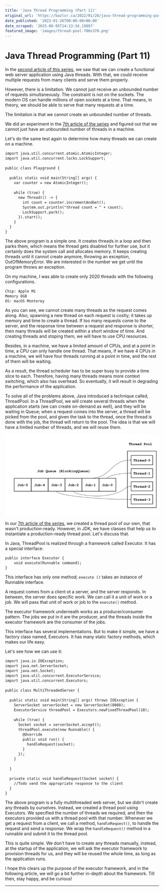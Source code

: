 ```yaml
---
title: 'Java Thread Programming (Part 11)'
original_url: 'https://bazlur.ca/2022/01/26/java-thread-programming-part-11/'
date_published: '2022-01-26T00:00:00+00:00'
date_scraped: '2025-08-05T14:13:34.19897'
featured_image: 'images/thread-pool-700x370.png'
---
```


Java Thread Programming (Part 11)
=================================

In the [second article of this series](https://foojay.io/today/java-thread-programming-part-2/ "second article of this series"), we saw that we can create a functional web server application using Java threads. With that, we could receive multiple requests from many clients and serve them properly.

However, there is a limitation. We cannot just receive an unbounded number of requests simultaneously. The constraint is not on the sockets. The modern OS can handle millions of open sockets at a time. That means, in theory, we should be able to serve that many requests at a time.

The limitation is that we cannot create an unbounded number of threads.

We did an experiment in the [7th article of the series](https://foojay.io/today/java-thread-programming-part-7/ "7th article of the series") and figured out that we cannot just have an unbounded number of threads in a machine.

Let's do the same test again to determine how many threads we can create on a machine.

```
import java.util.concurrent.atomic.AtomicInteger;
import java.util.concurrent.locks.LockSupport;

public class Playground {

  public static void main(String[] args) {
    var counter = new AtomicInteger();

    while (true) {
      new Thread(() -> {
        int count = counter.incrementAndGet();
        System.out.println("thread count = " + count);
        LockSupport.park();
      }).start();
    }
  }
}
```

The above program is a simple one. It creates threads in a loop and then parks them, which means the thread gets disabled for further use, but it certainly does the system call and allocates memory. It keeps creating threads until it cannot create anymore, throwing an exception, OutOfMemoryError. We are interested in the number we get until the program throws an exception.

On my machine, I was able to create only 2020 threads with the following configurations.

```
Chip: Apple M1
Memory 8GB
OS: macOS Monterey
```

As you can see, we cannot create many threads as the request comes along. Also, spawning a new thread on each request is costly; it takes up memory and time to create a thread. If too many requests come to the server, and the response time between a request and response is shorter, then many threads will be created within a short window of time. And creating threads and stoping them, we will have to use CPU resources.

Besides, in a machine, we have a limited amount of CPUs, and at a point in time, a CPU can only handle one thread. That means, if we have 4 CPUs in a machine, we will have four threads running at a point in time, and the rest of them will be waiting.

As a result, the thread scheduler has to be super busy to provide a time slice to each. Therefore, having many threads means more context switching, which also has overhead. So eventually, it will result in degrading the performance of the application.

To solve all of the problems above, Java introduced a technique called, ThreadPool. In a ThreadPool, we will create several threads when the application starts (we can create on-demand as well), and they will be waiting in Queue; when a request comes into the server, a thread will be picked from the pool, and given the task to the thread, once the thread is done with the job, the thread will return to the pool. The idea is that we will have a limited number of threads, and we will reuse them.

![](images/thread-pool-700x370.png)

In our [7th article of the series](https://foojay.io/today/java-thread-programming-part-7/ "7th article of the series"), we created a thread pool of our own, that wasn't production-ready. However, in JDK, we have classes that help us to instantiate a production-ready thread pool. Let's discuss that.

In Java, ThreadPool is realized through a framework called Executor. It has a special interface:

```
public interface Executor {
    void execute(Runnable command);
}
```

This interface has only one method; `execute ()` takes an instance of Runnable interface.  

A request comes from a client ot a server, and the server responds. In between, the server does specific work. We can call it a unit of work or a job. We will pass that unit of work or job to the `execute()` method.

The executor framework underneath works as a producer/consumer pattern. The jobs we put in it are the producer, and the threads inside the executor framework are the consumer of the jobs.

This interface has several implementations. But to make it simple, we have a factory class named, Executors. It has many static factory methods, which makes our life easy.

Let's see how we can use it:

```
import java.io.IOException;
import java.net.ServerSocket;
import java.net.Socket;
import java.util.concurrent.ExecutorService;
import java.util.concurrent.Executors;

public class MultiThreadedServer {

  public static void main(String[] args) throws IOException {
    ServerSocket serverSocket = new ServerSocket(8080);
    ExecutorService threadPool = Executors.newFixedThreadPool(10);

    while (true) {
      Socket socket = serverSocket.accept();
      threadPool.execute(new Runnable() {
        @Override
        public void run() {
          handleRequest(socket);
        }
      });
    }

  }

  private static void handleRequest(Socket socket) {
    //Todo send the appropriate response to the client 
  }
}
```

The above program is a fully multithreaded web server, but we didn't create any threads by ourselves. Instead, we created a thread pool using Executors. We specified the number of threads we required, and then the executors provided us with a thread pool with that number. Whenever we get a request from a client, we call a method, `handleRequest()`, to handle the request and send a response. We wrap the `handleRequest()` method in a runnable and submit it to the thread pool.

This is quite simple. We don't have to create any threads manually, instead, at the startup of the application, we will ask the executor framework to provision threads for us, and they will be reused the whole time, as long as the application runs.

I hope this clears up the purpose of the executor framework, and in the following article, we will go a bit further in-depth about the framework. Till then, stay happy, and be curious!  

*** ** * ** ***

